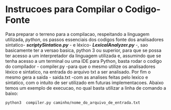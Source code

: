 # Instrucoes para Compilar o Codigo-Fonte
 Para preparar o terreno para a compilacao, respeitando a linguagem utilizada, *python*, os  passos  essenciais dos codigos fonte dos analisadores sintatico- ***scriptySintatico.py*** - e léxico- ***LexicalAnalyzer.py*** -, sao basicamente ter a versao basica, python 3 ou superior, para que se possa ter acesso a um interpretador da linguagem utilizada e, assumindo que se tenha acesso a um terminal ou uma IDE para Python, basta rodar o codigo do compilador - compiler.py -para que o mesmo utilize os analisadores léxico e sintatico, na entrada do arquivo txt a ser analisado. Por fim o mesmo gera a saida - saida.txt  -com as analises feitas pelo lexico e sintatico, com o intuito de ser utilizado em futuras implementacoes. Abaixo temos um exemplo de execucao, no qual basta utilizar a linha de comando a baixo:
```
python3  compiler.py caminho/nome_do_arquivo_de_entrada.txt 
```
